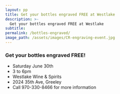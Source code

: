 ```yaml
---
layout: pp
title: Get your bottles engraved FREE at Westlake
description: >-
  Get your bottles engraved FREE at Westlake
subtitle:
permalink: /bottles-engraved/
image_path: /assets/images/CR-engraving-event.jpg
---
```


### Get your bottles engraved FREE!

* Saturday June 30th
* 3 to 6pm
* Westlake Wine & Spirits
* 2024 35th Ave, Greeley
* Call 970-330-8466 for more information